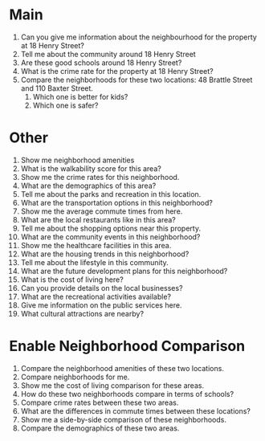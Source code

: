 # Main

1. Can you give me information about the neighbourhood for the property at 18 Henry Street?
2. Tell me about the community around 18 Henry Street
3. Are these good schools around 18 Henry Street?
4. What is the crime rate for the property at 18 Henry Street?
5. Compare the neighborhoods for these two locations: 48 Brattle Street and 110 Baxter Street.
    1. Which one is better for kids?
    2. Which one is safer?

# Other

1. Show me neighborhood amenities
2. What is the walkability score for this area?
3. Show me the crime rates for this neighborhood.
4. What are the demographics of this area?
5. Tell me about the parks and recreation in this location.
6. What are the transportation options in this neighborhood?
7. Show me the average commute times from here.
8. What are the local restaurants like in this area?
9. Tell me about the shopping options near this property.
10. What are the community events in this neighborhood?
11. Show me the healthcare facilities in this area.
12. What are the housing trends in this neighborhood?
13. Tell me about the lifestyle in this community.
14. What are the future development plans for this neighborhood?
15. What is the cost of living here?
16. Can you provide details on the local businesses?
17. What are the recreational activities available?
18. Give me information on the public services here.
19. What cultural attractions are nearby?

# Enable Neighborhood Comparison

1. Compare the neighborhood amenities of these two locations.
2. Compare neighborhoods for me.
3. Show me the cost of living comparison for these areas.
4. How do these two neighborhoods compare in terms of schools?
5. Compare crime rates between these two areas.
6. What are the differences in commute times between these locations?
7. Show me a side-by-side comparison of these neighborhoods.
8. Compare the demographics of these two areas.
